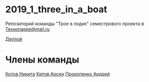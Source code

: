 # 2019_1_three_in_a_boat
Репозиторий команды "Трое в лодке" семестрового проекта в Технопарке@mail.ru

[Деплой](http://ih1465635.vds.myihor.ru/)

# Члены команды
[Котов Никита](https://github.com/Kotyarich)
[Китов Арсен](https://github.com/Alfaix)
[Прокопенко Андрей](https://github.com/rowbotman)
